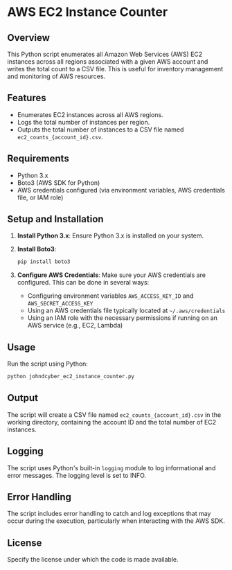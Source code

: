 
# AWS EC2 Instance Counter

## Overview
This Python script enumerates all Amazon Web Services (AWS) EC2 instances across all regions associated with a given AWS account and writes the total count to a CSV file. This is useful for inventory management and monitoring of AWS resources.

## Features
- Enumerates EC2 instances across all AWS regions.
- Logs the total number of instances per region.
- Outputs the total number of instances to a CSV file named `ec2_counts_{account_id}.csv`.

## Requirements
- Python 3.x
- Boto3 (AWS SDK for Python)
- AWS credentials configured (via environment variables, AWS credentials file, or IAM role)

## Setup and Installation
1. **Install Python 3.x**: Ensure Python 3.x is installed on your system.

2. **Install Boto3**:
   ```bash
   pip install boto3
   ```

3. **Configure AWS Credentials**: Make sure your AWS credentials are configured. This can be done in several ways:
   - Configuring environment variables `AWS_ACCESS_KEY_ID` and `AWS_SECRET_ACCESS_KEY`
   - Using an AWS credentials file typically located at `~/.aws/credentials`
   - Using an IAM role with the necessary permissions if running on an AWS service (e.g., EC2, Lambda)

## Usage
Run the script using Python:
```bash
python johndcyber_ec2_instance_counter.py
```

## Output
The script will create a CSV file named `ec2_counts_{account_id}.csv` in the working directory, containing the account ID and the total number of EC2 instances.

## Logging
The script uses Python's built-in `logging` module to log informational and error messages. The logging level is set to INFO.

## Error Handling
The script includes error handling to catch and log exceptions that may occur during the execution, particularly when interacting with the AWS SDK.

## License
Specify the license under which the code is made available.
